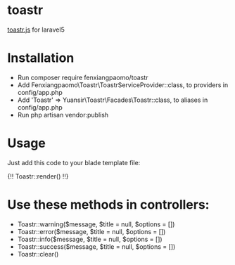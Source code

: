 # toastr

[toastr.js](https://github.com/CodeSeven/toastr) for laravel5

# Installation

* Run composer require fenxiangpaomo/toastr
* Add Fenxiangpaomo\Toastr\ToastrServiceProvider::class, to providers in config/app.php
* Add 'Toastr' => Yuansir\Toastr\Facades\Toastr::class, to aliases in config/app.php
* Run php artisan vendor:publish

# Usage

Just add this code to your blade template file:

{!! Toastr::render() !!}

# Use these methods in controllers:

* Toastr::warning($message, $title = null, $options = [])
* Toastr::error($message, $title = null, $options = [])
* Toastr::info($message, $title = null, $options = [])
* Toastr::success($message, $title = null, $options = [])
* Toastr::clear()
